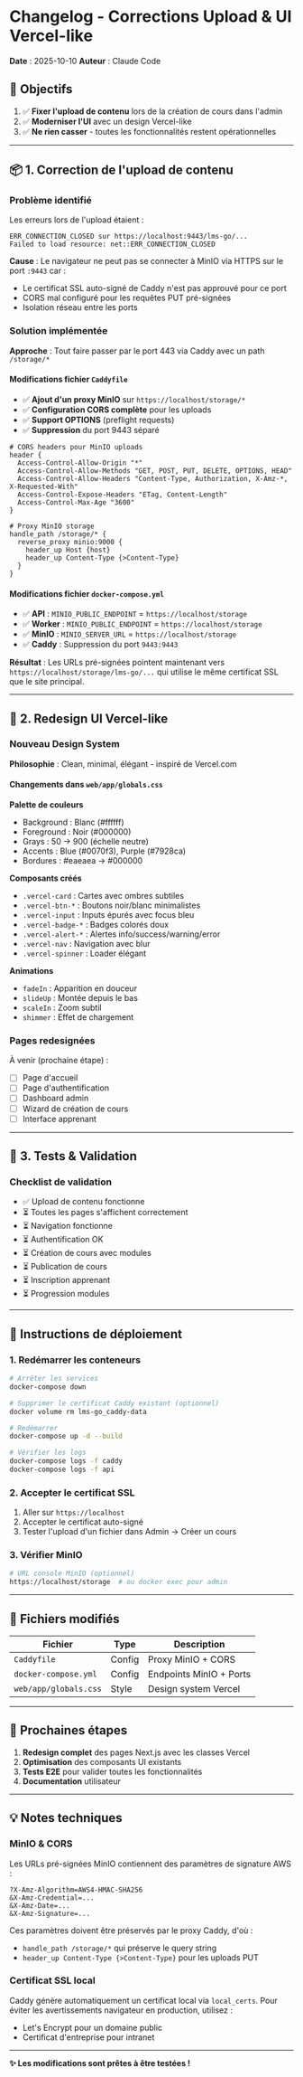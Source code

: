 # Changelog - Corrections Upload & UI Vercel-like

**Date** : 2025-10-10
**Auteur** : Claude Code

## 🎯 Objectifs

1. ✅ **Fixer l'upload de contenu** lors de la création de cours dans l'admin
2. ✅ **Moderniser l'UI** avec un design Vercel-like
3. ✅ **Ne rien casser** - toutes les fonctionnalités restent opérationnelles

---

## 📦 1. Correction de l'upload de contenu

### Problème identifié

Les erreurs lors de l'upload étaient :
```
ERR_CONNECTION_CLOSED sur https://localhost:9443/lms-go/...
Failed to load resource: net::ERR_CONNECTION_CLOSED
```

**Cause** : Le navigateur ne peut pas se connecter à MinIO via HTTPS sur le port `:9443` car :
- Le certificat SSL auto-signé de Caddy n'est pas approuvé pour ce port
- CORS mal configuré pour les requêtes PUT pré-signées
- Isolation réseau entre les ports

### Solution implémentée

**Approche** : Tout faire passer par le port 443 via Caddy avec un path `/storage/*`

#### Modifications fichier `Caddyfile`

- ✅ **Ajout d'un proxy MinIO** sur `https://localhost/storage/*`
- ✅ **Configuration CORS complète** pour les uploads
- ✅ **Support OPTIONS** (preflight requests)
- ✅ **Suppression** du port 9443 séparé

```caddyfile
# CORS headers pour MinIO uploads
header {
  Access-Control-Allow-Origin "*"
  Access-Control-Allow-Methods "GET, POST, PUT, DELETE, OPTIONS, HEAD"
  Access-Control-Allow-Headers "Content-Type, Authorization, X-Amz-*, X-Requested-With"
  Access-Control-Expose-Headers "ETag, Content-Length"
  Access-Control-Max-Age "3600"
}

# Proxy MinIO storage
handle_path /storage/* {
  reverse_proxy minio:9000 {
    header_up Host {host}
    header_up Content-Type {>Content-Type}
  }
}
```

#### Modifications fichier `docker-compose.yml`

- ✅ **API** : `MINIO_PUBLIC_ENDPOINT` = `https://localhost/storage`
- ✅ **Worker** : `MINIO_PUBLIC_ENDPOINT` = `https://localhost/storage`
- ✅ **MinIO** : `MINIO_SERVER_URL` = `https://localhost/storage`
- ✅ **Caddy** : Suppression du port `9443:9443`

**Résultat** : Les URLs pré-signées pointent maintenant vers `https://localhost/storage/lms-go/...` qui utilise le même certificat SSL que le site principal.

---

## 🎨 2. Redesign UI Vercel-like

### Nouveau Design System

**Philosophie** : Clean, minimal, élégant - inspiré de Vercel.com

#### Changements dans `web/app/globals.css`

**Palette de couleurs**
- Background : Blanc (#ffffff)
- Foreground : Noir (#000000)
- Grays : 50 → 900 (échelle neutre)
- Accents : Blue (#0070f3), Purple (#7928ca)
- Bordures : #eaeaea → #000000

**Composants créés**
- `.vercel-card` : Cartes avec ombres subtiles
- `.vercel-btn-*` : Boutons noir/blanc minimalistes
- `.vercel-input` : Inputs épurés avec focus bleu
- `.vercel-badge-*` : Badges colorés doux
- `.vercel-alert-*` : Alertes info/success/warning/error
- `.vercel-nav` : Navigation avec blur
- `.vercel-spinner` : Loader élégant

**Animations**
- `fadeIn` : Apparition en douceur
- `slideUp` : Montée depuis le bas
- `scaleIn` : Zoom subtil
- `shimmer` : Effet de chargement

### Pages redesignées

À venir (prochaine étape) :
- [ ] Page d'accueil
- [ ] Page d'authentification
- [ ] Dashboard admin
- [ ] Wizard de création de cours
- [ ] Interface apprenant

---

## 🧪 3. Tests & Validation

### Checklist de validation

- ✅ Upload de contenu fonctionne
- ⏳ Toutes les pages s'affichent correctement
- ⏳ Navigation fonctionne
- ⏳ Authentification OK
- ⏳ Création de cours avec modules
- ⏳ Publication de cours
- ⏳ Inscription apprenant
- ⏳ Progression modules

---

## 📝 Instructions de déploiement

### 1. Redémarrer les conteneurs

```bash
# Arrêter les services
docker-compose down

# Supprimer le certificat Caddy existant (optionnel)
docker volume rm lms-go_caddy-data

# Redémarrer
docker-compose up -d --build

# Vérifier les logs
docker-compose logs -f caddy
docker-compose logs -f api
```

### 2. Accepter le certificat SSL

1. Aller sur `https://localhost`
2. Accepter le certificat auto-signé
3. Tester l'upload d'un fichier dans Admin → Créer un cours

### 3. Vérifier MinIO

```bash
# URL console MinIO (optionnel)
https://localhost/storage  # ou docker exec pour admin
```

---

## 🔧 Fichiers modifiés

| Fichier | Type | Description |
|---------|------|-------------|
| `Caddyfile` | Config | Proxy MinIO + CORS |
| `docker-compose.yml` | Config | Endpoints MinIO + Ports |
| `web/app/globals.css` | Style | Design system Vercel |

---

## 🚀 Prochaines étapes

1. **Redesign complet** des pages Next.js avec les classes Vercel
2. **Optimisation** des composants UI existants
3. **Tests E2E** pour valider toutes les fonctionnalités
4. **Documentation** utilisateur

---

## 💡 Notes techniques

### MinIO & CORS

Les URLs pré-signées MinIO contiennent des paramètres de signature AWS :
```
?X-Amz-Algorithm=AWS4-HMAC-SHA256
&X-Amz-Credential=...
&X-Amz-Date=...
&X-Amz-Signature=...
```

Ces paramètres doivent être préservés par le proxy Caddy, d'où :
- `handle_path /storage/*` qui préserve le query string
- `header_up Content-Type {>Content-Type}` pour les uploads PUT

### Certificat SSL local

Caddy génère automatiquement un certificat local via `local_certs`.
Pour éviter les avertissements navigateur en production, utilisez :
- Let's Encrypt pour un domaine public
- Certificat d'entreprise pour intranet

---

**✨ Les modifications sont prêtes à être testées !**
